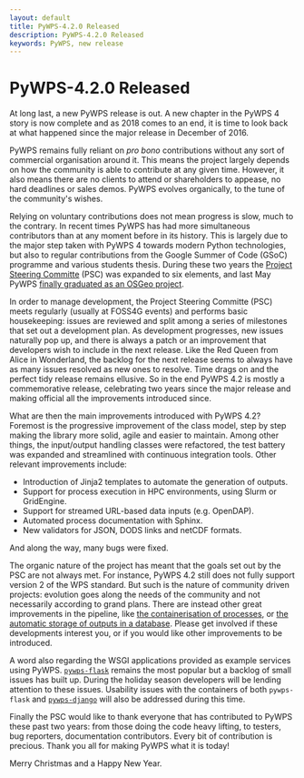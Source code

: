 ```yaml
---
layout: default
title: PyWPS-4.2.0 Released
description: PyWPS-4.2.0 Released
keywords: PyWPS, new release
---
```


# PyWPS-4.2.0 Released

At long last, a new PyWPS release is out. A new chapter in the PyWPS 4 story is now complete and as 2018 comes to an end, it is time to look back at what happened since the major release in December of 2016.

PyWPS remains fully reliant on *pro bono* contributions without any sort of commercial organisation around it. This means the project largely depends on how the community is able to contribute at any given time. However, it also means there are no clients to attend or shareholders to appease, no hard deadlines or sales demos. PyWPS evolves organically, to the tune of the community's wishes.

Relying on voluntary contributions does not mean progress is slow, much to the contrary. In recent times PyWPS has had more simultaneous contributors than at any moment before in its history. This is largely due to the major step taken with PyWPS 4 towards modern Python technologies, but also to regular contributions from the Google Summer of Code (GSoC) programme and various students thesis. During these two years the [Project Steering Committe](http://pywps.org/development/psc.html) (PSC) was expanded to six elements, and last May PyWPS [finally graduated as an OSGeo project](http://pywps.org/2018/05/30/incubation.html).

In order to manage development, the Project Steering Committe (PSC) meets regularly (usually at FOSS4G events) and performs basic housekeeping: issues are reviewed and split among a series of milestones that set out a development plan. As development progresses, new issues naturally pop up, and there is always a patch or an improvement that developers wish to include in the next release. Like the Red Queen from Alice in Wonderland, the backlog for the next release seems to always have as many issues resolved as new ones to resolve. Time drags on and the perfect tidy release remains ellusive. So in the end PyWPS 4.2 is mostly a commemorative release, celebrating two years since the major release and making official all the improvements introduced since. 

What are then the main improvements introduced with PyWPS 4.2? Foremost is the progressive improvement of the class model, step by step making the library more solid, agile and easier to maintain. Among other things, the input/output handling classes were refactored, the test battery was expanded and streamlined with continuous integration tools. Other relevant improvements include:
- Introduction of Jinja2 templates to automate the generation of outputs.
- Support for process execution in HPC environments, using Slurm or GridEngine.
- Support for streamed URL-based data inputs (e.g. OpenDAP).
- Automated process documentation with Sphinx.
- New validators for JSON, DODS links and netCDF formats.

And along the way, many bugs were fixed.

The organic nature of the project has meant that the goals set out by the PSC are not always met. For instance, PyWPS 4.2 still does not fully support version 2 of the WPS standard. But such is the nature of community driven projects: evolution goes along the needs of the community and not necessarily according to grand plans. There are instead other great improvements in the pipeline, like [the containerisation of processes](https://github.com/ctu-geoforall-lab-projects/dp-laza-2018/), or [the automatic storage of outputs in a database](https://wiki.osgeo.org/wiki/Database\_Output\_Storage\_for\_PyWPS). Please get involved if these developments interest you, or if you would like other improvements to be introduced.

A word also regarding the WSGI applications provided as example services using PyWPS. [`pywps-flask`](https://github.com/geopython/pywps-flask) remains the most popular but a backlog of small issues has built up. During the holiday season developers will be lending attention to these issues. Usability issues with the containers of both `pywps-flask` and [`pywps-django`](https://github.com/jorgejesus/pywps-django) will also be addressed during this time.

Finally the PSC would like to thank everyone that has contributed to PyWPS these past two years: from those doing the code heavy lifting, to testers, bug reporters, documentation contributors. Every bit of contribution is precious. Thank you all for making PyWPS what it is today!

Merry Christmas and a Happy New Year.
